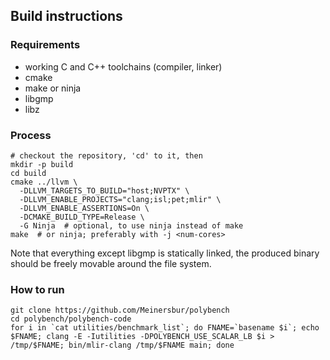## Build instructions

### Requirements
- working C and C++ toolchains (compiler, linker)
- cmake
- make or ninja
- libgmp
- libz

### Process

```
# checkout the repository, 'cd' to it, then
mkdir -p build
cd build
cmake ../llvm \
  -DLLVM_TARGETS_TO_BUILD="host;NVPTX" \
  -DLLVM_ENABLE_PROJECTS="clang;isl;pet;mlir" \
  -DLLVM_ENABLE_ASSERTIONS=On \
  -DCMAKE_BUILD_TYPE=Release \
  -G Ninja  # optional, to use ninja instead of make
make  # or ninja; preferably with -j <num-cores>
```

Note that everything except libgmp is statically linked, the produced binary
should be freely movable around the file system.


### How to run

```
git clone https://github.com/Meinersbur/polybench
cd polybench/polybench-code
for i in `cat utilities/benchmark_list`; do FNAME=`basename $i`; echo $FNAME; clang -E -Iutilities -DPOLYBENCH_USE_SCALAR_LB $i > /tmp/$FNAME; bin/mlir-clang /tmp/$FNAME main; done
```


